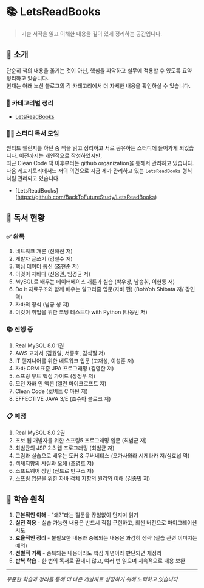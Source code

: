# 📚 LetsReadBooks

> 기술 서적을 읽고 이해한 내용을 깊이 있게 정리하는 공간입니다.

## 📌 소개
단순히 책의 내용을 옮기는 것이 아닌, 핵심을 파악하고 실무에 적용할 수 있도록 요약 정리하고 있습니다.  
현재는 아래 노션 블로그의 각 카테고리에서 더 자세한 내용을 확인하실 수 있습니다.

### 🔗 카테고리별 정리
- [LetsReadBooks](https://yuchan-log.notion.site/Study-Growth-20ec47d14c09493b9bef7062a93b1099?pvs=4)

### 🙋🏻 스터디 독서 모임
원티드 챌린지를 하던 중 책을 읽고 정리하고 서로 공유하는 스터디에 들어가게 되었습니다. 이전까지는 개인적으로 작성하였지만,  
최근 Clean Code 책 이후부터는 github organization을 통해서 관리하고 있습니다.  
다음 레포지토리에서느 저의 의견으로 지금 제가 관리하고 있는 `LetsReadBooks` 형식 처럼 관리되고 있습니다.

- [LetsReadBooks] (https://github.com/BackToFutureStudy/LetsReadBooks)

## 📖 독서 현황

### ✅ 완독
1. 네트워크 개론 (진해진 저)
2. 개발자 글쓰기 (김철수 저)
3. 핵심 데이터 통신 (조현준 저)
4. 이것이 자바다 (신용권, 임경균 저)
5. MySQL로 배우는 데이터베이스 개론과 실습 (박우창, 남송휘, 이헌룡 저)
6. Do it 자료구조와 함께 배우는 알고리즘 입문(자바 편) (BohYoh Shibata 저/ 강민 역)
7. 자바의 정석 (남궁 성 저)
8. 이것이 취업을 위한 코딩 테스트다 with Python (나동빈 저)

### 📚 진행 중
1. Real MySQL 8.0 1권
2. AWS 교과서 (김원일, 서종호, 김석필 저)
3. IT 엔지니어를 위한 네트워크 입문 (고재성, 이성훈 저)
4. 자바 ORM 표준 JPA 프로그래밍 (김영한 저)
5. 스프링 부트 핵심 가이드 (장정우 저)
6. 모던 자바 인 액션 (앨런 마이크로프트 저)
7. Clean Code (로버트 C 마틴 저)
8. EFFECTIVE JAVA 3/E (조슈아 블로크 저)

### 📋 예정
1. Real MySQL 8.0 2권
2. 초보 웹 개발자를 위한 스프링5 프로그래밍 입문 (최범균 저)
3. 최범균의 JSP 2.3 웹 프로그래밍 (최범균 저)
4. 그림과 실습으로 배우는 도커 & 쿠버네티스 (오가사와라 시게타카 저/심효섭 역)
5. 객체지향의 사실과 오해 (조영호 저)
6. 소프트웨어 장인 (산드로 만쿠소 저)
7. 스프링 입문을 위한 자바 객체 지향의 원리와 이해 (김종민 저)

## 📝 학습 원칙
1. **근본적인 이해** - "왜?"라는 질문을 끊임없이 던지며 읽기
2. **실전 적용** - 실습 가능한 내용은 반드시 직접 구현하고, 최신 버전으로 마이그레이션 시도
3. **효율적인 정리** - 불필요한 내용과 중복되는 내용은 과감히 생략 (실습 관련 이미지는 예외)
4. **선별적 기록** - 중복되는 내용이라도 핵심 개념이라 판단되면 재정리
5. **반복 학습** - 한 번의 독서로 끝내지 않고, 여러 번 읽으며 지속적으로 내용 보완

---
*꾸준한 학습과 정리를 통해 더 나은 개발자로 성장하기 위해 노력하고 있습니다.*
